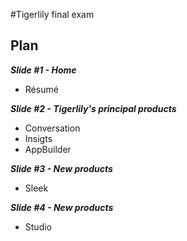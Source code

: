 #Tigerlily final exam

## Plan
***Slide #1 - Home***

* Résumé

***Slide #2 - Tigerlily's principal products***

* Conversation
* Insigts
* AppBuilder

***Slide #3 - New products***

* Sleek

***Slide #4 - New products***

* Studio
